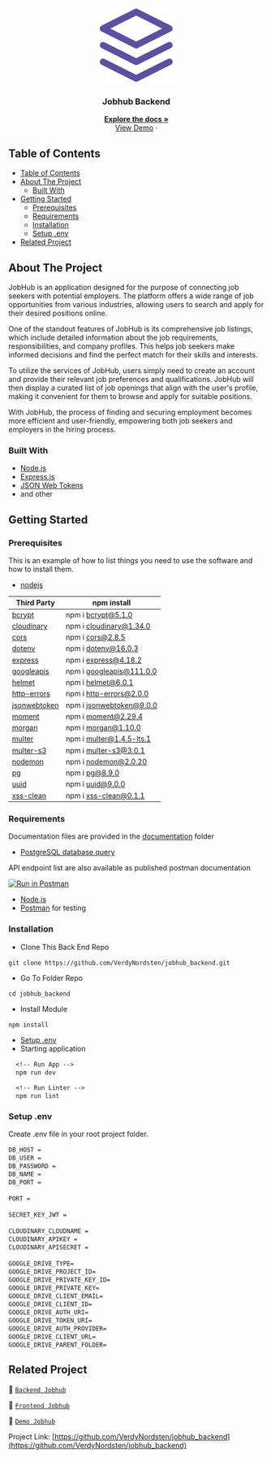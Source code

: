 <br />
<p align="center">
<div align="center">
<img height="150" src="./documentation/logo.png" alt="Jobhub" border="0"/>
</div>
  <h3 align="center">Jobhub Backend</h3>
  <p align="center">
    <a href="https://github.com/VerdyNordsten/jobhub_backend"><strong>Explore the docs »</strong></a>
    <br />
    <a href="https://jobhub.up.railway.app/">View Demo</a>
    ·
  </p>
</p>

<!-- TABLE OF CONTENTS -->

## Table of Contents

- [Table of Contents](#table-of-contents)
- [About The Project](#about-the-project)
  - [Built With](#built-with)
- [Getting Started](#getting-started)
  - [Prerequisites](#prerequisites)
  - [Requirements](#requirements)
  - [Installation](#installation)
  - [Setup .env](#setup-env)
- [Related Project](#related-project)
<!-- ABOUT THE PROJECT -->

## About The Project

JobHub is an application designed for the purpose of connecting job seekers with potential employers. The platform offers a wide range of job opportunities from various industries, allowing users to search and apply for their desired positions online.

One of the standout features of JobHub is its comprehensive job listings, which include detailed information about the job requirements, responsibilities, and company profiles. This helps job seekers make informed decisions and find the perfect match for their skills and interests.

To utilize the services of JobHub, users simply need to create an account and provide their relevant job preferences and qualifications. JobHub will then display a curated list of job openings that align with the user's profile, making it convenient for them to browse and apply for suitable positions.

With JobHub, the process of finding and securing employment becomes more efficient and user-friendly, empowering both job seekers and employers in the hiring process.

### Built With

- [Node.js](https://nodejs.org/en/)
- [Express.js](https://expressjs.com/)
- [JSON Web Tokens](https://jwt.io/)
- and other


<!-- GETTING STARTED -->


## Getting Started

### Prerequisites

This is an example of how to list things you need to use the software and how to install them.

- [nodejs](https://nodejs.org/en/download/)

| Third Party   | npm install         |
| ------------- | ------------------- |
| [bcrypt]      | npm i bcrypt@5.1.0  |
| [cloudinary]  | npm i cloudinary@1.34.0 |
| [cors]        | npm i cors@2.8.5     |
| [dotenv]      | npm i dotenv@16.0.3  |
| [express]     | npm i express@4.18.2 |
| [googleapis]  | npm i googleapis@111.0.0 |
| [helmet]      | npm i helmet@6.0.1   |
| [http-errors] | npm i http-errors@2.0.0 |
| [jsonwebtoken] | npm i jsonwebtoken@9.0.0 |
| [moment]      | npm i moment@2.29.4  |
| [morgan]      | npm i morgan@1.10.0  |
| [multer]      | npm i multer@1.4.5-lts.1 |
| [multer-s3]   | npm i multer-s3@3.0.1 |
| [nodemon]     | npm i nodemon@2.0.20 |
| [pg]          | npm i pg@8.9.0       |
| [uuid]        | npm i uuid@9.0.0     |
| [xss-clean]   | npm i xss-clean@0.1.1 |

[bcrypt]: https://www.npmjs.com/package/bcrypt
[cloudinary]: https://www.npmjs.com/package/cloudinary
[cors]: https://www.npmjs.com/package/cors
[dotenv]: https://www.npmjs.com/package/dotenv
[express]: http://expressjs.com
[googleapis]: https://www.npmjs.com/package/googleapis
[helmet]: https://www.npmjs.com/package/helmet
[http-errors]: https://www.npmjs.com/package/http-errors
[jsonwebtoken]: https://www.npmjs.com/package/jsonwebtoken
[moment]: https://www.npmjs.com/package/moment
[morgan]: https://www.npmjs.com/package/morgan
[multer]: https://www.npmjs.com/package/multer
[multer-s3]: https://www.npmjs.com/package/multer-s3
[nodemon]: https://www.npmjs.com/package/nodemon
[pg]: https://node-postgres.com
[uuid]: https://www.npmjs.com/package/uuid
[xss-clean]: https://www.npmjs.com/package/xss-clean

### Requirements

Documentation files are provided in the [documentation](./documentation) folder

- [PostgreSQL database query](./query.sql)

API endpoint list are also available as published postman documentation

[![Run in Postman](https://run.pstmn.io/button.svg)](https://documenter.getpostman.com/view/26188678/2s93ecxB2h)

- [Node.js](https://nodejs.org/en/)
- [Postman](https://www.getpostman.com/) for testing

### Installation

- Clone This Back End Repo

```
git clone https://github.com/VerdyNordsten/jobhub_backend.git
```

- Go To Folder Repo

```
cd jobhub_backend
```

- Install Module

```
npm install
```

- <a href="#setup-env">Setup .env</a>
- Starting application

```
  <!-- Run App -->
  npm run dev
```

```
  <!-- Run Linter -->
  npm run lint
```

### Setup .env

Create .env file in your root project folder.

```
DB_HOST =
DB_USER =
DB_PASSWORD =
DB_NAME =
DB_PORT =

PORT =

SECRET_KEY_JWT =

CLOUDINARY_CLOUDNAME = 
CLOUDINARY_APIKEY =
CLOUDINARY_APISECRET =

GOOGLE_DRIVE_TYPE=
GOOGLE_DRIVE_PROJECT_ID=
GOOGLE_DRIVE_PRIVATE_KEY_ID=
GOOGLE_DRIVE_PRIVATE_KEY=
GOOGLE_DRIVE_CLIENT_EMAIL=
GOOGLE_DRIVE_CLIENT_ID=
GOOGLE_DRIVE_AUTH_URI=
GOOGLE_DRIVE_TOKEN_URI=
GOOGLE_DRIVE_AUTH_PROVIDER=
GOOGLE_DRIVE_CLIENT_URL=
GOOGLE_DRIVE_PARENT_FOLDER=
```

## Related Project

:rocket: [`Backend Jobhub`](https://github.com/VerdyNordsten/jobhub_backend)

:rocket: [`Frontend Jobhub`](https://github.com/VerdyNordsten/jobhub_frontend)

:rocket: [`Demo Jobhub`](https://jobhub.digty.co.id/)

Project Link: [https://github.com/VerdyNordsten/jobhub_backend](https://github.com/VerdyNordsten/jobhub_backend)
